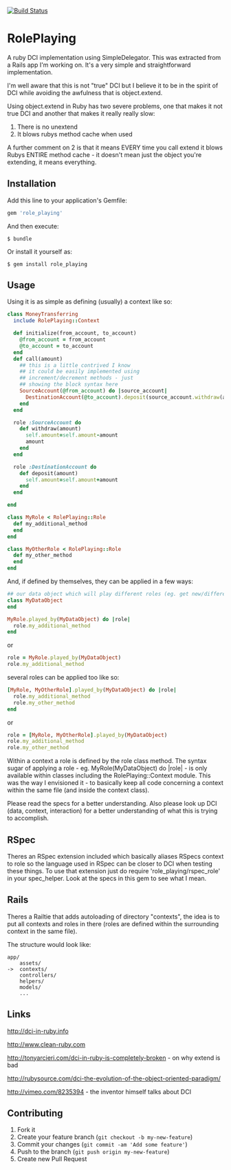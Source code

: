 [![Build Status](https://travis-ci.org/johnae/role_playing.png)](https://travis-ci.org/johnae/role_playing)

# RolePlaying

A ruby DCI implementation using SimpleDelegator. This was extracted from a Rails app I'm working on. It's a very simple and straightforward implementation.

I'm well aware that this is not "true" DCI but I believe it to be in the spirit of DCI while avoiding the awfulness that is object.extend.

Using object.extend in Ruby has two severe problems, one that makes it not true DCI and another that makes it really really slow:

1. There is no unextend
2. It blows rubys method cache when used

A further comment on 2 is that it means EVERY time you call extend it blows Rubys ENTIRE method cache - it doesn't mean just the object you're extending, it means everything.

## Installation

Add this line to your application's Gemfile:

```ruby
gem 'role_playing'
```

And then execute:

    $ bundle

Or install it yourself as:

    $ gem install role_playing

## Usage

Using it is as simple as defining (usually) a context like so:

```ruby
class MoneyTransferring
  include RolePlaying::Context

  def initialize(from_account, to_account)
    @from_account = from_account
    @to_account = to_account
  end
  def call(amount)
    ## this is a little contrived I know
    ## it could be easily implemented using
    ## increment/decrement methods - just
    ## showing the block syntax here
    SourceAccount(@from_account) do |source_account|
      DestinationAccount(@to_account).deposit(source_account.withdraw(amount))
    end
  end

  role :SourceAccount do
    def withdraw(amount)
      self.amount=self.amount-amount
      amount
    end
  end

  role :DestinationAccount do
    def deposit(amount)
      self.amount=self.amount+amount
    end
  end

end
```

```ruby
class MyRole < RolePlaying::Role
  def my_additional_method
  end
end

class MyOtherRole < RolePlaying::Role
  def my_other_method
  end
end
```

And, if defined by themselves, they can be applied in a few ways:

```ruby
## our data object which will play different roles (eg. get new/different behavior within a context)
class MyDataObject
end

MyRole.played_by(MyDataObject) do |role|
  role.my_additional_method
end
```

or

```ruby
role = MyRole.played_by(MyDataObject)
role.my_additional_method
```

several roles can be applied too like so:

```ruby
[MyRole, MyOtherRole].played_by(MyDataObject) do |role|
  role.my_additional_method
  role.my_other_method
end
```

or

```ruby
role = [MyRole, MyOtherRole].played_by(MyDataObject)
role.my_additional_method
role.my_other_method
```

Within a context a role is defined by the role class method. The syntax sugar of applying a role - eg. MyRole(MyDataObject) do |role| - is only available within classes including the RolePlaying::Context module. This was the way I envisioned it - to basically keep all code concerning a context within the same file (and inside the context class).

Please read the specs for a better understanding. Also please look up DCI (data, context, interaction) for a better understanding of what this is trying to accomplish.

## RSpec

Theres an RSpec extension included which basically aliases RSpecs context to role so the language used in RSpec can be closer to DCI when testing these things.
To use that extension just do require 'role_playing/rspec_role' in your spec_helper. Look at the specs in this gem to see what I mean.

## Rails

Theres a Railtie that adds autoloading of directory "contexts", the idea is to put all contexts and roles in there (roles are defined within the surrounding
context in the same file).

The structure would look like:

    app/
        assets/
    ->  contexts/
        controllers/
        helpers/
        models/
        ...


## Links

http://dci-in-ruby.info

http://www.clean-ruby.com

http://tonyarcieri.com/dci-in-ruby-is-completely-broken - on why extend is bad

http://rubysource.com/dci-the-evolution-of-the-object-oriented-paradigm/

http://vimeo.com/8235394 - the inventor himself talks about DCI


## Contributing

1. Fork it
2. Create your feature branch (`git checkout -b my-new-feature`)
3. Commit your changes (`git commit -am 'Add some feature'`)
4. Push to the branch (`git push origin my-new-feature`)
5. Create new Pull Request
